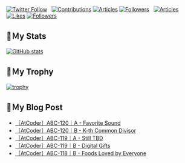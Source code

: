 [![Twitter Follow](https://img.shields.io/twitter/follow/hyperdb?label=twitter&logo=twitter&style=plastic)](https://twitter.com/hyperdb)
&nbsp;
[![Contributions](https://badgen.org/img/qiita/hyperdb/contributions?style=plastic)](https://qiita.com/hyperdb)
[![Articles](https://badgen.org/img/qiita/hyperdb/articles?style=plastic)](https://qiita.com/hyperdb)
[![Followers](https://badgen.org/img/qiita/hyperdb/followers?style=plastic)](https://qiita.com/hyperdb)
&nbsp;
[![Articles](https://badgen.org/img/zenn/hyperdb/articles)](https://zenn.dev/hyperdb)
[![Likes](https://badgen.org/img/zenn/hyperdb/likes?style=plastic)](https://zenn.dev/hyperdb)
[![Followers](https://badgen.org/img/zenn/hyperdb/followers?style=plastic)](https://zenn.dev/hyperdb)

## 🔖Ｍy Stats

[![GitHub stats](https://github-readme-stats-eight-theta.vercel.app/api?username=hyperdb&theme=radical&count_private=true&show_icons=true)](https://github.com/anuraghazra/github-readme-stats)

## 🔖Ｍy Trophy

[![trophy](https://github-profile-trophy.vercel.app/?username=hyperdb&theme=onedark)](https://github.com/ryo-ma/github-profile-trophy)

## 🔖Ｍy Blog Post

<!-- BLOG-POST-LIST:START -->
- [［AtCoder］ABC-120｜A - Favorite Sound](https://zenn.dev/hyperdb/articles/f70cb08294ab1f)
- [［AtCoder］ABC-120｜B - K-th Common Divisor](https://zenn.dev/hyperdb/articles/0dc55425b6fad9)
- [［AtCoder］ABC-119｜A - Still TBD](https://zenn.dev/hyperdb/articles/d681573c4b9f9e)
- [［AtCoder］ABC-119｜B - Digital Gifts](https://zenn.dev/hyperdb/articles/5b44487a0cc503)
- [［AtCoder］ABC-118｜B - Foods Loved by Everyone](https://zenn.dev/hyperdb/articles/f7170ba5a13e43)
<!-- BLOG-POST-LIST:END -->
